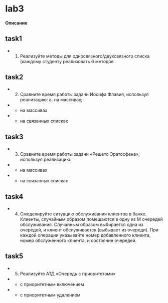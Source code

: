 # lab3
#### Описание

## task1
- 1) Реализуйте методы для односвязного/двухсвязного списка (каждому студенту реализовать 6 методов

## task2
- 2) Сравните время работы задачи Иосифа Флавия, используя реализацию: a. на массивах;
- - на массивах
- - на связанных списках

## task3
- 3) Сравните время работы задачи «Решето Эратосфена», используя реализацию:
- - на массивах
- - на связанных списках

## task4
- 4) Смоделируйте ситуацию обслуживания клиентов в банке. Клиенты, случайным образом помещаются в одну из M очередей обслуживания. Случайным образом выбирается одна из очередей, и клиент обслуживается (выбывает из очереди). При каждой операции указывайте номер добавленного клиента, номер обслуженного клиента, и состояние очередей.

## task5
- 5) Реализуйте АТД «Очередь с приоритетами»
- - с приоритетным включением
- - с приоритетным удалением
